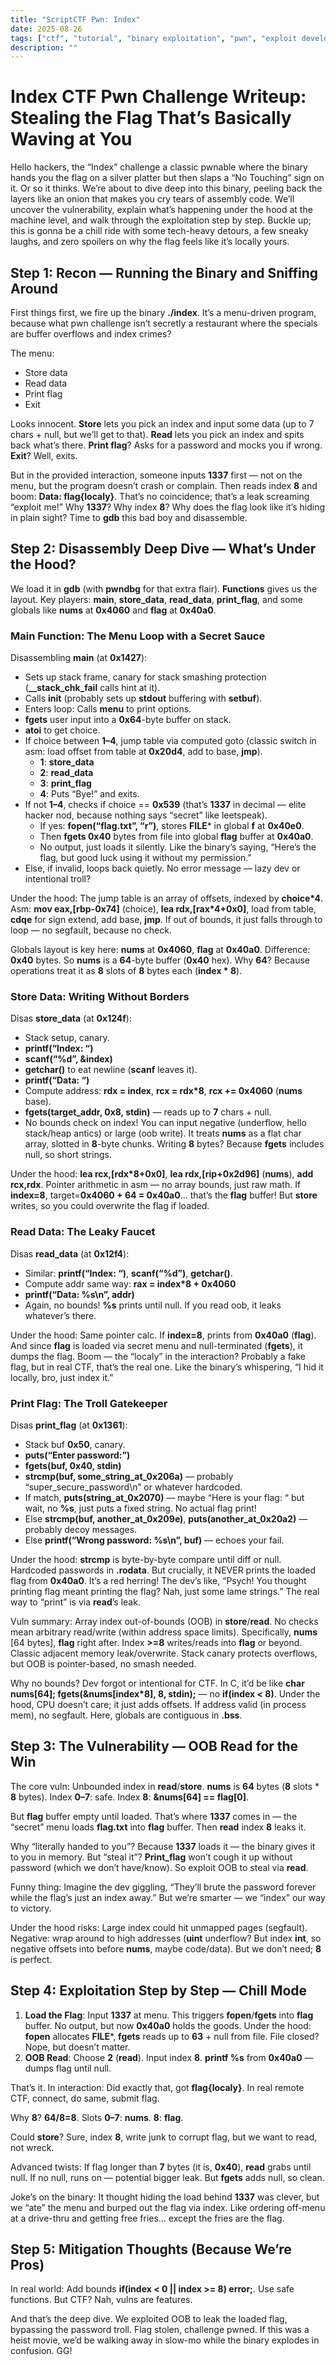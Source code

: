 ```yaml
---
title: "ScriptCTF Pwn: Index"
date: 2025-08-26
tags: ["ctf", "tutorial", "binary exploitation", "pwn", "exploit development"]
description: ""
---
```


# Index CTF Pwn Challenge Writeup: Stealing the Flag That’s Basically Waving at You

Hello hackers, the “Index” challenge a classic pwnable where the binary hands you the flag on a silver platter but then slaps a “No Touching” sign on it. Or so it thinks. We’re about to dive deep into this binary, peeling back the layers like an onion that makes you cry tears of assembly code. We’ll uncover the vulnerability, explain what’s happening under the hood at the machine level, and walk through the exploitation step by step. Buckle up; this is gonna be a chill ride with some tech-heavy detours, a few sneaky laughs, and zero spoilers on why the flag feels like it’s locally yours.

## Step 1: Recon — Running the Binary and Sniffing Around

First things first, we fire up the binary **./index**. It’s a menu-driven program, because what pwn challenge isn’t secretly a restaurant where the specials are buffer overflows and index crimes?

The menu:

* Store data
* Read data
* Print flag
* Exit

Looks innocent. **Store** lets you pick an index and input some data (up to 7 chars + null, but we’ll get to that). **Read** lets you pick an index and spits back what’s there. **Print flag**? Asks for a password and mocks you if wrong. **Exit**? Well, exits.

But in the provided interaction, someone inputs **1337** first — not on the menu, but the program doesn’t crash or complain. Then reads index **8** and boom: **Data: flag{localy}**. That’s no coincidence; that’s a leak screaming “exploit me!” Why **1337**? Why index **8**? Why does the flag look like it’s hiding in plain sight? Time to **gdb** this bad boy and disassemble.

## Step 2: Disassembly Deep Dive — What’s Under the Hood?

We load it in **gdb** (with **pwndbg** for that extra flair). **Functions** gives us the layout. Key players: **main**, **store_data**, **read_data**, **print_flag**, and some globals like **nums** at **0x4060** and **flag** at **0x40a0**.

### Main Function: The Menu Loop with a Secret Sauce

Disassembling **main** (at **0x1427**):

* Sets up stack frame, canary for stack smashing protection (**__stack_chk_fail** calls hint at it).
* Calls **init** (probably sets up **stdout** buffering with **setbuf**).
* Enters loop: Calls **menu** to print options.
* **fgets** user input into a **0x64**-byte buffer on stack.
* **atoi** to get choice.
* If choice between **1–4**, jump table via computed goto (classic switch in asm: load offset from table at **0x20d4**, add to base, **jmp**).
    * **1**: **store_data**
    * **2**: **read_data**
    * **3**: **print_flag**
    * **4**: Puts “Bye!” and exits.
* If not **1–4**, checks if choice == **0x539** (that’s **1337** in decimal — elite hacker nod, because nothing says “secret” like leetspeak).
    * If yes: **fopen(“flag.txt”, “r”)**, stores **FILE*** in global **f** at **0x40e0**.
    * Then **fgets 0x40** bytes from file into global **flag** buffer at **0x40a0**.
    * No output, just loads it silently. Like the binary’s saying, “Here’s the flag, but good luck using it without my permission.”
* Else, if invalid, loops back quietly. No error message — lazy dev or intentional troll?

Under the hood: The jump table is an array of offsets, indexed by **choice*4**. Asm: **mov eax,[rbp-0x74]** (choice), **lea rdx,[rax*4+0x0]**, load from table, **cdqe** for sign extend, add base, **jmp**. If out of bounds, it just falls through to loop — no segfault, because no check.

Globals layout is key here: **nums** at **0x4060**, **flag** at **0x40a0**. Difference: **0x40** bytes. So **nums** is a **64**-byte buffer (**0x40** hex). Why **64**? Because operations treat it as **8** slots of **8** bytes each (**index * 8**).

### Store Data: Writing Without Borders

Disas **store_data** (at **0x124f**):

* Stack setup, canary.
* **printf(“Index: “)**
* **scanf(“%d”, &index)**
* **getchar()** to eat newline (**scanf** leaves it).
* **printf(“Data: “)**
* Compute address: **rdx = index**, **rcx = rdx*8**, **rcx += 0x4060** (**nums** base).
* **fgets(target_addr, 0x8, stdin)** — reads up to **7** chars + null.
* No bounds check on index! You can input negative (underflow, hello stack/heap antics) or large (oob write). It treats **nums** as a flat char array, slotted in **8**-byte chunks. Writing **8** bytes? Because **fgets** includes null, so short strings.

Under the hood: **lea rcx,[rdx*8+0x0]**, **lea rdx,[rip+0x2d96]** (**nums**), **add rcx,rdx**. Pointer arithmetic in asm — no array bounds, just raw math. If **index=8**, target=**0x4060 + 64 = 0x40a0**… that’s the **flag** buffer! But **store** writes, so you could overwrite the flag if loaded.

### Read Data: The Leaky Faucet

Disas **read_data** (at **0x12f4**):

* Similar: **printf(“Index: “)**, **scanf(“%d”)**, **getchar()**.
* Compute addr same way: **rax = index*8 + 0x4060**
* **printf(“Data: %s\n”, addr)**
* Again, no bounds! **%s** prints until null. If you read oob, it leaks whatever’s there.

Under the hood: Same pointer calc. If **index=8**, prints from **0x40a0** (**flag**). And since **flag** is loaded via secret menu and null-terminated (**fgets**), it dumps the flag. Boom — the “localy” in the interaction? Probably a fake flag, but in real CTF, that’s the real one. Like the binary’s whispering, “I hid it locally, bro, just index it.”

### Print Flag: The Troll Gatekeeper

Disas **print_flag** (at **0x1361**):

* Stack buf **0x50**, canary.
* **puts(“Enter password:”)**
* **fgets(buf, 0x40, stdin)**
* **strcmp(buf, some_string_at_0x206a)** — probably “super_secure_password\n” or whatever hardcoded.
* If match, **puts(string_at_0x2070)** — maybe “Here is your flag: “ but wait, no **%s**, just puts a fixed string. No actual flag print!
* Else **strcmp(buf, another_at_0x209e)**, **puts(another_at_0x20a2)** — probably decoy messages.
* Else **printf(“Wrong password: %s\n”, buf)** — echoes your fail.

Under the hood: **strcmp** is byte-by-byte compare until diff or null. Hardcoded passwords in **.rodata**. But crucially, it NEVER prints the loaded flag from **0x40a0**. It’s a red herring! The dev’s like, “Psych! You thought printing flag meant printing the flag? Nah, just some lame strings.” The real way to “print” is via **read**’s leak.

Vuln summary: Array index out-of-bounds (OOB) in **store**/**read**. No checks mean arbitrary read/write (within address space limits). Specifically, **nums** [64 bytes], **flag** right after. Index **>=8** writes/reads into **flag** or beyond. Classic adjacent memory leak/overwrite. Stack canary protects overflows, but OOB is pointer-based, no smash needed.

Why no bounds? Dev forgot or intentional for CTF. In C, it’d be like **char nums[64]; fgets(&nums[index*8], 8, stdin);** — no **if(index < 8)**. Under the hood, CPU doesn’t care; it just adds offsets. If address valid (in process mem), no segfault. Here, globals are contiguous in **.bss**.

## Step 3: The Vulnerability — OOB Read for the Win

The core vuln: Unbounded index in **read**/**store**. **nums** is **64** bytes (**8** slots * **8** bytes). Index **0–7**: safe. Index **8**: **&nums[64] == flag[0]**.

But **flag** buffer empty until loaded. That’s where **1337** comes in — the “secret” menu loads **flag.txt** into **flag** buffer. Then **read** index **8** leaks it.

Why “literally handed to you”? Because **1337** loads it — the binary gives it to you in memory. But “steal it”? **Print_flag** won’t cough it up without password (which we don’t have/know). So exploit OOB to steal via **read**.

Funny thing: Imagine the dev giggling, “They’ll brute the password forever while the flag’s just an index away.” But we’re smarter — we “index” our way to victory.

Under the hood risks: Large index could hit unmapped pages (segfault). Negative: wrap around to high addresses (**uint** underflow? But index **int**, so negative offsets into before **nums**, maybe code/data). But we don’t need; **8** is perfect.

## Step 4: Exploitation Step by Step — Chill Mode

1.  **Load the Flag**: Input **1337** at menu. This triggers **fopen**/**fgets** into **flag** buffer. No output, but now **0x40a0** holds the goods. Under the hood: **fopen** allocates **FILE***, **fgets** reads up to **63** + null from file. File closed? Nope, but doesn’t matter.
2.  **OOB Read**: Choose **2** (**read**). Input index **8**. **printf %s** from **0x40a0** — dumps flag until null.

That’s it. In interaction: Did exactly that, got **flag{localy}**. In real remote CTF, connect, do same, submit flag.

Why **8**? **64/8=8**. Slots **0–7**: **nums**. **8**: **flag**.

Could **store**? Sure, index **8**, write junk to corrupt flag, but we want to read, not wreck.

Advanced twists: If flag longer than **7** bytes (it is, **0x40**), **read** grabs until null. If no null, runs on — potential bigger leak. But **fgets** adds null, so clean.

Joke’s on the binary: It thought hiding the load behind **1337** was clever, but we “ate” the menu and burped out the flag via index. Like ordering off-menu at a drive-thru and getting free fries… except the fries are the flag.

## Step 5: Mitigation Thoughts (Because We’re Pros)

In real world: Add bounds **if(index < 0 || index >= 8) error;**. Use safe functions. But CTF? Nah, vulns are features.

And that’s the deep dive. We exploited OOB to leak the loaded flag, bypassing the password troll. Flag stolen, challenge pwned. If this was a heist movie, we’d be walking away in slow-mo while the binary explodes in confusion. GG!
